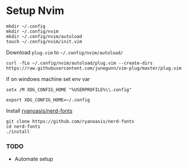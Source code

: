 # Setup Nvim

```shell
mkdir ~/.config
mkdir ~/.config/nvim
mkdir ~/.config/nvim/autoload
touch ~/.config/nvim/init.vim
```

Download `plug.vim` to `~/.config/nvim/autoload/`

```shell
curl -fLo ~/.config/nvim/autoload/plug.vim --create-dirs https://raw.githubusercontent.com/junegunn/vim-plug/master/plug.vim
```

If on windows machine set env var

```shell
setx /M XDG_CONFIG_HOME "%USERPROFILE%\\.config"
```

```shell
export XDG_CONFIG_HOME=~/.config
```

Install [ryanoasis/nerd-fonts](https://github.com/ryanoasis/nerd-fonts)

```shell
git clone https://github.com/ryanoasis/nerd-fonts
cd nerd-fonts
./install
```

### TODO

* Automate setup
